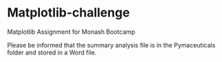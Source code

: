 # Matplotlib-challenge
Matplotlib Assignment for Monash Bootcamp

Please be informed that the summary analysis file is in the Pymaceuticals folder and stored in a Word file.